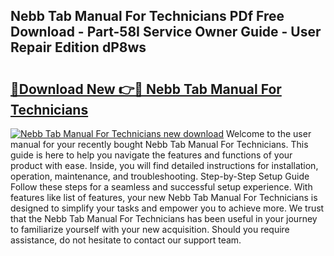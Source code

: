 ## Nebb Tab Manual For Technicians PDf Free Download - Part-58I Service Owner Guide - User Repair Edition dP8ws

# <h2><a href="http://cf14793.oget.top/?id=Nebb+Tab+Manual+For+Technicians">🔗Download New 👉🔴 Nebb Tab Manual For Technicians</a></h2>

[![Nebb Tab Manual For Technicians new download](https://i.imgur.com/5g1atiW.png)](http://cf14793.oget.top/?id=Nebb+Tab+Manual+For+Technicians)
Welcome to the user manual for your recently bought Nebb Tab Manual For Technicians. This guide is here to help you navigate the features and functions of your product with ease. Inside, you will find detailed instructions for installation, operation, maintenance, and troubleshooting. Step-by-Step Setup Guide Follow these steps for a seamless and successful setup experience. With features like list of features, your new Nebb Tab Manual For Technicians is designed to simplify your tasks and empower you to achieve more. We trust that the Nebb Tab Manual For Technicians has been useful in your journey to familiarize yourself with your new acquisition. Should you require assistance, do not hesitate to contact our support team.

